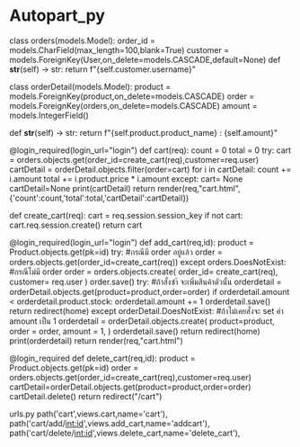 # Autopart_py

class orders(models.Model):
  order_id = models.CharField(max_length=100,blank=True)
  customer = models.ForeignKey(User,on_delete=models.CASCADE,default=None)
  def __str__(self) -> str:
    return f"{self.customer.username}"

class orderDetail(models.Model):
  product = models.ForeignKey(product,on_delete=models.CASCADE)
  order = models.ForeignKey(orders,on_delete=models.CASCADE)
  amount = models.IntegerField()

  def __str__(self) -> str:
    return f"{self.product.product_name} : {self.amount}"


@login_required(login_url="login")
def cart(req):
    count = 0
    total = 0
    try:
        cart = orders.objects.get(order_id=create_cart(req),customer=req.user)
        cartDetail = orderDetail.objects.filter(order=cart)
        for i in cartDetail:
            count += i.amount
            total += i.product.price * i.amount
    except:
        cart= None
        cartDetail=None
    print(cartDetail)
    return render(req,"cart.html",{'count':count,'total':total,'cartDetail':cartDetail})

def create_cart(req):
    cart = req.session.session_key
    if not cart:
        cart.req.session.create()
    return cart

@login_required(login_url="login")
def add_cart(req,id):
    product = Product.objects.get(pk=id)
    try:  #กรณีมี order อยู่แล้ว
        order = orders.objects.get(order_id=create_cart(req))
    except orders.DoesNotExist: #กรณีไม่มี order
        order = orders.objects.create(
            order_id= create_cart(req),
            customer= req.user
        )
        order.save()
    try: #ถ้าสั่งซำ้ จะเพิ่มสินค้าตัวนั้น
        orderdetail = orderDetail.objects.get(product=product,order=order)
        if orderdetail.amount < orderdetail.product.stock:
            orderdetail.amount += 1
            orderdetail.save()
            return redirect(home)
    except orderDetail.DoesNotExist: #ถ้าไม่เคยสั่งจะ set ค่า amount เป็น 1
        orderdetail = orderDetail.objects.create(
            product=product,
            order = order,
            amount = 1,
        )
        orderdetail.save()
        return redirect(home)
    print(orderdetail)
    return render(req,"cart.html")

@login_required
def delete_cart(req,id):
    product = Product.objects.get(pk=id)
    order = orders.objects.get(order_id=create_cart(req),customer=req.user)
    cartDetail=orderDetail.objects.get(product=product,order=order)
    cartDetail.delete()
    return redirect("/cart")


urls.py
    path('cart',views.cart,name='cart'),
    path('cart/add/<int:id>',views.add_cart,name='addcart'),
    path('cart/delete/<int:id>',views.delete_cart,name='delete_cart'),

